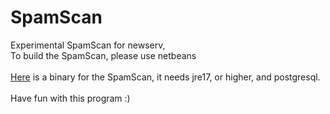 # SpamScan
 Experimental SpamScan for newserv,<br>
 To build the SpamScan, please use netbeans<br>
<br>
[Here](https://github.com/user-attachments/files/17270046/Spamscan.zip) is a binary for the SpamScan, it needs jre17, or higher, and postgresql.<br>
<br>
 Have fun with this program :)
